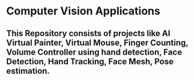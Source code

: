 # Computer Vision Applications

## This Repository consists of projects like AI Virtual Painter, Virtual Mouse, Finger Counting, Volume Controller using hand detection, Face Detection, Hand Tracking, Face Mesh, Pose estimation.
